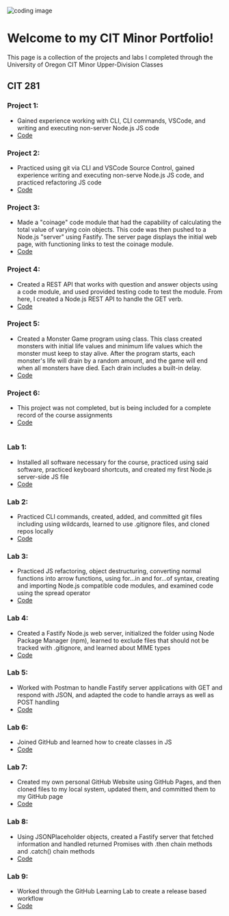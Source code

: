 ![coding image](https://media.istockphoto.com/id/1411610324/photo/python-programming-language-computer-source-code-text-example-close-up-on-a-blue-surface.jpg?s=2048x2048&w=is&k=20&c=heMmE3B6-evrgw9oj4RR7l4sYPppTvSCjw7huuuMzfM=)
# Welcome to my CIT Minor Portfolio!

This page is a collection of the projects and labs I completed through the University of Oregon CIT Minor Upper-Division Classes

## CIT 281

### Project 1:
- Gained experience working with CLI, CLI commands, VSCode, and writing and executing non-server Node.js JS code
- [Code](https://github.com/lucasvandermark/cit281-p1)

### Project 2:
- Practiced using git via CLI and VSCode Source Control, gained experience writing and executing non-serve Node.js JS code, and practiced refactoring JS code
- [Code](https://github.com/lucasvandermark/cit281-p2)

### Project 3:
- Made a "coinage" code module that had the capability of calculating the total value of varying coin objects. This code was then pushed to a Node.js "server" using Fastify. The server page displays the initial web page, with functioning links to test the coinage module. 
- [Code](https://github.com/lucasvandermark/cit281-p3)

### Project 4:
- Created a REST API that works with question and answer objects using a code module, and used provided testing code to test the module. From here, I created a Node.js REST API to handle the GET verb. 
- [Code](https://github.com/lucasvandermark/cit281-p4)

### Project 5:
- Created a Monster Game program using class. This class created monsters with initial life values and minimum life values which the monster must keep to stay alive. After the program starts, each monster's life will drain by a random amount, and the game will end when all monsters have died. Each drain includes a built-in delay. 
- [Code](https://github.com/lucasvandermark/cit281-p5)

### Project 6:
- This project was not completed, but is being included for a complete record of the course assignments
- [Code](https://github.com/lucasvandermark/cit281-p6)

#

### Lab 1:
- Installed all software necessary for the course, practiced using said software, practiced keyboard shortcuts, and created my first Node.js server-side JS file
- [Code](https://github.com/lucasvandermark/cit281-lab1)

### Lab 2:
- Practiced CLI commands, created, added, and committed git files including using wildcards, learned to use .gitignore files, and cloned repos locally
- [Code](https://github.com/lucasvandermark/cit281-lab2)

### Lab 3:
- Practiced JS refactoring, object destructuring, converting normal functions into arrow functions, using for...in and for...of syntax, creating and importing Node.js compatible code modules, and examined code using the spread operator
- [Code](https://github.com/lucasvandermark/cit281-lab3)

### Lab 4:
- Created a Fastify Node.js web server, initialized the folder using Node Package Manager (npm), learned to exclude files that should not be tracked with .gitignore, and learned about MIME types
- [Code](https://github.com/lucasvandermark/cit281-lab4)

### Lab 5:
- Worked with Postman to handle Fastify server applications with GET and respond with JSON, and adapted the code to handle arrays as well as POST handling
- [Code](https://github.com/lucasvandermark/cit281-lab5)

### Lab 6:
- Joined GitHub and learned how to create classes in JS
- [Code](https://github.com/lucasvandermark/cit281-lab6)

### Lab 7:
- Created my own personal GitHub Website using GitHub Pages, and then cloned files to my local system, updated them, and committed them to my GitHub page
- [Code](https://github.com/lucasvandermark/cit281-lab7)

### Lab 8:
- Using JSONPlaceholder objects, created a Fastify server that fetched information and handled returned Promises with .then chain methods and .catch() chain methods
- [Code](https://github.com/lucasvandermark/cit281-lab8)

### Lab 9:
- Worked through the GitHub Learning Lab to create a release based workflow
- [Code](https://github.com/lucasvandermark/cit281-lab9)
